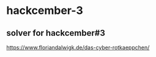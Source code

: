 #  hackcember-3

## solver for hackcember#3 

<https://www.floriandalwigk.de/das-cyber-rotkaeppchen/>